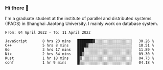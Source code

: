 ### Hi there 👋

I'm a graduate student at the institute of parallel and distributed systems (IPADS) in Shanghai Jiaotong University. I mainly work on database system.

<!--START_SECTION:waka-->

```text
From: 04 April 2022 - To: 11 April 2022

JavaScript       8 hrs 23 mins   ███████▓░░░░░░░░░░░░░░░░░   30.26 %
C++              5 hrs 8 mins    ████▓░░░░░░░░░░░░░░░░░░░░   18.51 %
Go               3 hrs 17 mins   ███░░░░░░░░░░░░░░░░░░░░░░   11.89 %
Nix              2 hrs 34 mins   ██▒░░░░░░░░░░░░░░░░░░░░░░   09.30 %
Rust             1 hr 18 mins    █▒░░░░░░░░░░░░░░░░░░░░░░░   04.73 %
conf             1 hr 9 mins     █░░░░░░░░░░░░░░░░░░░░░░░░   04.18 %
```

<!--END_SECTION:waka-->

<!--
**yqmmm/yqmmm** is a ✨ _special_ ✨ repository because its `README.md` (this file) appears on your GitHub profile.

Here are some ideas to get you started:

- 🔭 I’m currently working on ...
- 🌱 I’m currently learning ...
- 👯 I’m looking to collaborate on ...
- 🤔 I’m looking for help with ...
- 💬 Ask me about ...
- 📫 How to reach me: ...
- 😄 Pronouns: ...
- ⚡ Fun fact: ...
-->
